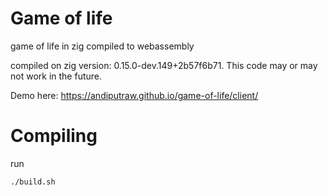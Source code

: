 # Game of life

game of life in zig compiled to webassembly

compiled on zig version: 0.15.0-dev.149+2b57f6b71. This code may or may not work in the future.

Demo here: https://andiputraw.github.io/game-of-life/client/

# Compiling

run  
```sh
./build.sh
```